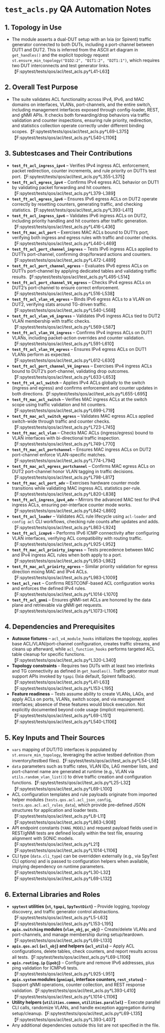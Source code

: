 # `test_acls.py` QA Automation Notes

## 1. Topology in Use
* The module asserts a dual-DUT setup with an Ixia (or Spirent) traffic generator connected to both DUTs, including a port-channel between DUT1 and DUT2. This is inferred from the ASCII art diagram in `get_handles()` and the explicit topology request `st.ensure_min_topology("D1D2:2", "D1T1:2", "D2T1:1")`, which requires two DUT interconnects and test generator links.【F:spytest/tests/qos/acl/test_acls.py†L41-L63】

## 2. Overall Test Purpose
* The suite validates ACL functionality across IPv4, IPv6, and MAC domains on interfaces, VLANs, port-channels, and the entire switch, including management interfaces exposed through config-loader, REST, and gNMI APIs. It checks both forwarding/drop behaviors via traffic validation and counter inspections, ensuring rule priority, redirection, and statistics collection operate correctly under different binding scopes.【F:spytest/tests/qos/acl/test_acls.py†L69-L375】【F:spytest/tests/qos/acl/test_acls.py†L540-L1106】

## 3. Subtestcases and Their Contributions
* **`test_ft_acl_ingress_ipv4`** – Verifies IPv4 ingress ACL enforcement, packet redirection, counter increments, and rule priority on DUT1’s test port.【F:spytest/tests/qos/acl/test_acls.py†L355-L375】
* **`test_ft_acl_egress_ipv4`** – Confirms IPv4 egress ACL behavior on DUT1 by validating packet forwarding and hit counters.【F:spytest/tests/qos/acl/test_acls.py†L379-L389】
* **`test_ft_acl_egress_ipv6`** – Ensures IPv6 egress ACLs on DUT2 operate correctly by resetting counters, generating traffic, and checking statistics.【F:spytest/tests/qos/acl/test_acls.py†L393-L411】
* **`test_ft_acl_ingress_ipv6`** – Validates IPv6 ingress ACLs on DUT2, including priority handling and hit counters after traffic generation.【F:spytest/tests/qos/acl/test_acls.py†L416-L436】
* **`test_ft_mac_acl_port`** – Exercises MAC ACLs bound to DUT1’s port, verifying both ingress and egress rules with traffic and counter checks.【F:spytest/tests/qos/acl/test_acls.py†L440-L469】
* **`test_ft_acl_port_channel_ingress`** – Tests IPv6 ingress ACLs applied to DUT1’s port-channel, confirming drop/forward actions and counters.【F:spytest/tests/qos/acl/test_acls.py†L472-L489】
* **`test_ft_acl_port_channel_egress`** – Evaluates IPv6 egress ACLs on DUT1’s port-channel by applying dedicated tables and validating traffic results.【F:spytest/tests/qos/acl/test_acls.py†L495-L514】
* **`test_ft_acl_port_channel_V4_egress`** – Checks IPv4 egress ACLs on DUT2’s port-channel to ensure correct enforcement.【F:spytest/tests/qos/acl/test_acls.py†L516-L538】
* **`test_ft_acl_vlan_v6_egress`** – Binds IPv6 egress ACLs to a VLAN on DUT2, verifying stats around TG-driven traffic.【F:spytest/tests/qos/acl/test_acls.py†L540-L568】
* **`test_ft_acl_vlan_v6_ingress`** – Validates IPv6 ingress ACLs tied to DUT2 VLAN membership with traffic checks.【F:spytest/tests/qos/acl/test_acls.py†L569-L587】
* **`test_ft_acl_vlan_V4_ingress`** – Confirms IPv4 ingress ACLs on DUT1 VLANs, including packet-action overrides and counter validation.【F:spytest/tests/qos/acl/test_acls.py†L591-L610】
* **`test_ft_acl_vlan_V4_egress`** – Ensures IPv4 egress ACLs on DUT1 VLANs perform as expected.【F:spytest/tests/qos/acl/test_acls.py†L612-L630】
* **`test_ft_acl_port_channel_V4_ingress`** – Exercises IPv4 ingress ACLs bound to DUT2’s port-channel, validating drop outcomes.【F:spytest/tests/qos/acl/test_acls.py†L633-L653】
* **`test_ft_v4_acl_switch`** – Applies IPv4 ACLs globally to the switch (ingress and egress) and confirms enforcement and counter updates in both directions.【F:spytest/tests/qos/acl/test_acls.py†L655-L695】
* **`test_ft_mac_acl_switch`** – Verifies MAC ingress ACLs at the switch scope using traffic validation and hit counters.【F:spytest/tests/qos/acl/test_acls.py†L699-L719】
* **`test_ft_mac_acl_switch_egress`** – Validates MAC egress ACLs applied switch-wide through traffic and counter checks.【F:spytest/tests/qos/acl/test_acls.py†L723-L745】
* **`test_ft_mac_acl_vlan`** – Checks MAC ACLs (ingress/egress) bound to VLAN interfaces with bi-directional traffic inspection.【F:spytest/tests/qos/acl/test_acls.py†L749-L770】
* **`test_ft_mac_acl_portchannel`** – Ensures MAC ingress ACLs on DUT2 port-channel enforce VLAN-specific matches.【F:spytest/tests/qos/acl/test_acls.py†L774-L794】
* **`test_ft_mac_acl_egress_portchannel`** – Confirms MAC egress ACLs on DUT2 port-channel honor VLAN tagging in traffic decisions.【F:spytest/tests/qos/acl/test_acls.py†L798-L817】
* **`test_ft_mac_acl_port_adv`** – Exercises hardware counter mode transitions while validating MAC ingress ACL statistics per-rule.【F:spytest/tests/qos/acl/test_acls.py†L820-L838】
* **`test_ft_acl_ingress_ipv4_adv`** – Mirrors the advanced MAC test for IPv4 ingress ACLs, ensuring per-interface counter mode works.【F:spytest/tests/qos/acl/test_acls.py†L842-L860】
* **`test_ft_acl_loader`** – Validates ACL rule lifecycle using `acl-loader` and `config acl` CLI workflows, checking rule counts after updates and adds.【F:spytest/tests/qos/acl/test_acls.py†L863-L924】
* **`test_ft_acl_icmpv6`** – Performs IPv6 ICMP connectivity after configuring VLAN interfaces, verifying ACL compatibility with routing traffic.【F:spytest/tests/qos/acl/test_acls.py†L925-L952】
* **`test_ft_mac_acl_prioirty_ingress`** – Tests precedence between MAC and IPv4 ingress ACL rules when both apply to a port.【F:spytest/tests/qos/acl/test_acls.py†L953-L982】
* **`test_ft_mac_acl_prioirty_egress`** – Similar priority validation for egress direction mixing MAC and IPv4 ACLs.【F:spytest/tests/qos/acl/test_acls.py†L983-L1009】
* **`test_acl_rest`** – Confirms RESTCONF-based ACL configuration works and enforces the defined IPv4 rules.【F:spytest/tests/qos/acl/test_acls.py†L1014-L1070】
* **`test_ft_acl_gnmi`** – Ensures gNMI-set ACLs are honored by the data plane and retrievable via gNMI get requests.【F:spytest/tests/qos/acl/test_acls.py†L1073-L1106】

## 4. Dependencies and Prerequisites
* **Autouse fixtures** – `acl_v4_module_hooks` initializes the topology, applies base ACL/VLAN/port-channel configuration, creates traffic streams, and cleans up afterward, while `acl_function_hooks` performs targeted ACL table cleanup for specific functions.【F:spytest/tests/qos/acl/test_acls.py†L320-L340】
* **Topology constraints** – Requires two DUTs with at least two interlinks and TG connectivity as defined in `get_handles()`. Traffic generator must support APIs invoked by `tgapi` (Ixia default, Spirent fallback).【F:spytest/tests/qos/acl/test_acls.py†L41-L63】【F:spytest/tests/qos/acl/test_acls.py†L153-L195】
* **Feature readiness** – Tests assume ability to create VLANs, LAGs, and apply ACLs on ports, VLANs, switch scope, and via management interfaces; absence of these features would block execution. Not explicitly documented beyond code usage (implicit requirement).【F:spytest/tests/qos/acl/test_acls.py†L69-L151】【F:spytest/tests/qos/acl/test_acls.py†L540-L1106】

## 5. Key Inputs and Their Sources
* `vars` mapping of DUT/TG interfaces is populated by `st.ensure_min_topology`, leveraging the active testbed definition (from inventory/testbed files).【F:spytest/tests/qos/acl/test_acls.py†L54-L58】
* `data` parameters such as traffic rates, VLAN IDs, LAG member lists, and port-channel name are generated at runtime (e.g., VLAN via `utils.random_vlan_list()`) to drive traffic creation and configuration functions.【F:spytest/tests/qos/acl/test_acls.py†L25-L32】【F:spytest/tests/qos/acl/test_acls.py†L69-L100】
* ACL configuration templates and rule payloads originate from imported helper modules (`tests.qos.acl.acl_json_config`, `tests.qos.acl.acl_rules_data`), which provide pre-defined JSON structures for application and loader tests.【F:spytest/tests/qos/acl/test_acls.py†L8-L11】【F:spytest/tests/qos/acl/test_acls.py†L863-L908】
* API endpoint constants (`YANG_MODEL`) and request payload fields used in REST/gNMI tests are defined locally within the test file, ensuring alignment with SONiC models.【F:spytest/tests/qos/acl/test_acls.py†L21】【F:spytest/tests/qos/acl/test_acls.py†L1014-L1106】
* CLI type (`data.cli_type`) can be overridden externally (e.g., via SpyTest CLI options) and is passed to configuration helpers when available, implying dependency on runtime parameters.【F:spytest/tests/qos/acl/test_acls.py†L30-L32】【F:spytest/tests/qos/acl/test_acls.py†L69-L132】

## 6. External Libraries and Roles
* **`spytest` utilities (`st`, `tgapi`, `SpyTestDict`)** – Provide logging, topology discovery, and traffic generator control abstractions.【F:spytest/tests/qos/acl/test_acls.py†L5-L63】【F:spytest/tests/qos/acl/test_acls.py†L153-L195】
* **`apis.switching` modules (`vlan_obj`, `pc_obj`)** – Create/delete VLANs and port-channels, and manage membership during setup/teardown.【F:spytest/tests/qos/acl/test_acls.py†L69-L133】
* **`apis.qos.acl` (`acl_obj`) and helpers (`acl_utils`)** – Apply ACL configurations, delete tables, check counters, and report results across all tests.【F:spytest/tests/qos/acl/test_acls.py†L69-L1106】
* **`apis.routing.ip` (`ipobj`)** – Configure and remove IPv6 addresses, plus ping validation for ICMPv6 tests.【F:spytest/tests/qos/acl/test_acls.py†L925-L951】
* **`apis.system` modules (`gnmiapi`, interface counters, `rest_status`)** – Support gNMI operations, counter collection, and REST response validation.【F:spytest/tests/qos/acl/test_acls.py†L393-L410】【F:spytest/tests/qos/acl/test_acls.py†L1014-L1106】
* **Utility helpers (`utilities.common`, `utilities.parallel`)** – Execute parallel CLI calls, randomize VLANs, and handle exception aggregation during setup/cleanup.【F:spytest/tests/qos/acl/test_acls.py†L69-L135】【F:spytest/tests/qos/acl/test_acls.py†L393-L407】
* Any additional dependencies outside this list are not specified in the file.
